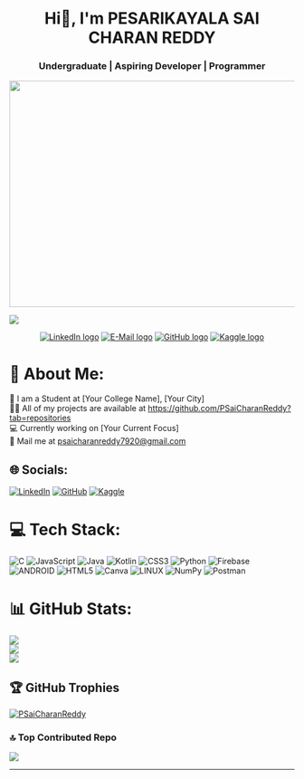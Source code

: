 <h1 align="center">Hi👋, I'm PESARIKAYALA SAI CHARAN REDDY</h1>
<h3 align="center">Undergraduate | Aspiring Developer | Programmer</h3>

<img src="https://raw.githubusercontent.com/abhisheknaiidu/abhisheknaiidu/master/code.gif" width="1600" height="400">

[![](https://visitcount.itsvg.in/api?id=PSCReddy&icon=0&color=0)](https://visitcount.itsvg.in)

<p align="center">
<a href="https://www.linkedin.com/in/pesarikayalasaicharanreddy/"><img src="https://img.shields.io/badge/LinkedIn-0077B5?style=for-the-badge&logo=linkedin&logoColor=white" alt="LinkedIn logo" /></a>
<a href="mailto:psaicharanreddy7920@gmail.com"><img src="https://img.shields.io/badge/Gmail-D14836?style=for-the-badge&logo=gmail&logoColor=white" alt="E-Mail logo" /></a>
<a href="https://github.com/PSaiCharanReddy"><img src="https://img.shields.io/badge/GitHub-181717?style=for-the-badge&logo=github&logoColor=white" alt="GitHub logo" /></a>
<a href="https://www.kaggle.com/saiggle"><img src="https://img.shields.io/badge/Kaggle-20BEFF?style=for-the-badge&logo=Kaggle&logoColor=white" alt="Kaggle logo" /></a>
</p>

# 💫 About Me:
🏫 I am a Student at [Your College Name], [Your City]<br>👨‍💻 All of my projects are available at https://github.com/PSaiCharanReddy?tab=repositories<br>💻 Currently working on [Your Current Focus]<br> 📨 Mail me at psaicharanreddy7920@gmail.com

## 🌐 Socials:
[![LinkedIn](https://img.shields.io/badge/LinkedIn-%230077B5.svg?logo=linkedin&logoColor=white)](https://www.linkedin.com/in/pesarikayalasaicharanreddy/) 
[![GitHub](https://img.shields.io/badge/GitHub-%23181717.svg?logo=github&logoColor=white)](https://github.com/PSaiCharanReddy) 
[![Kaggle](https://img.shields.io/badge/Kaggle-20BEFF?style=for-the-badge&logo=Kaggle&logoColor=white)](https://www.kaggle.com/saiggle)

# 💻 Tech Stack:
![C](https://img.shields.io/badge/c-%2300599C.svg?style=for-the-badge&logo=c&logoColor=white) 
![JavaScript](https://img.shields.io/badge/javascript-%23323330.svg?style=for-the-badge&logo=javascript&logoColor=%23F7DF1E) 
![Java](https://img.shields.io/badge/java-%23ED8B00.svg?style=for-the-badge&logo=java&logoColor=white) 
![Kotlin](https://img.shields.io/badge/kotlin-%230095D5.svg?style=for-the-badge&logo=kotlin&logoColor=white) 
![CSS3](https://img.shields.io/badge/css3-%231572B6.svg?style=for-the-badge&logo=css3&logoColor=white) 
![Python](https://img.shields.io/badge/python-3670A0?style=for-the-badge&logo=python&logoColor=ffdd54) 
![Firebase](https://img.shields.io/badge/firebase-%23039BE5.svg?style=for-the-badge&logo=firebase) 
![ANDROID](https://img.shields.io/badge/android-%2320232a.svg?style=for-the-badge&logo=android&logoColor=%a4c639) 
![HTML5](https://img.shields.io/badge/html5-%23E34F26.svg?style=for-the-badge&logo=html5&logoColor=white) 
![Canva](https://img.shields.io/badge/Canva-%2300C4CC.svg?style=for-the-badge&logo=Canva&logoColor=white) 
![LINUX](https://img.shields.io/badge/Linux-FCC624?style=for-the-badge&logo=linux&logoColor=black) 
![NumPy](https://img.shields.io/badge/numpy-%23013243.svg?style=for-the-badge&logo=numpy&logoColor=white) 
![Postman](https://img.shields.io/badge/Postman-FF6C37?style=for-the-badge&logo=postman&logoColor=white)

# 📊 GitHub Stats:
![](https://github-readme-stats.vercel.app/api?username=PSaiCharanReddy&theme=highcontrast&hide_border=false&include_all_commits=false&count_private=false)<br/>
![](https://github-readme-streak-stats.herokuapp.com/?user=PSaiCharanReddy&theme=highcontrast&hide_border=false)<br/>
![](https://github-readme-stats.vercel.app/api/top-langs/?username=PSaiCharanReddy&theme=highcontrast&hide_border=false&include_all_commits=false&count_private=false&layout=compact)

## 🏆 GitHub Trophies
<p align="left"> <a href="https://github.com/ryo-ma/github-profile-trophy"><img src="https://github-profile-trophy.vercel.app/?username=PSaiCharanReddy" alt="PSaiCharanReddy" /></a> </p>

### 🔝 Top Contributed Repo
![](https://github-contributor-stats.vercel.app/api?username=PSaiCharanReddy&limit=5&theme=algolia&combine_all_yearly_contributions=true)

---

<!-- Proudly created with GPRM ( https://gprm.itsvg.in ) -->
